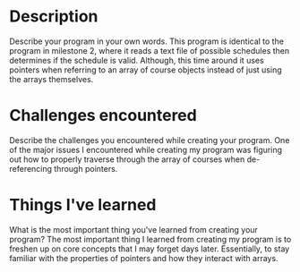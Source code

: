 # Description
Describe your program in your own words.
This program is identical to the program in milestone 2, where it reads a text
file of possible schedules then determines if the schedule is valid. Although,
this time around it uses pointers when referring to an array of course objects
instead of just using the arrays themselves.
# Challenges encountered
Describe the challenges you encountered while creating your program.
One of the major issues I encountered while creating my program was figuring out
how to properly traverse through the array of courses when de-referencing through
pointers.
# Things I've learned
What is the most important thing you've learned from creating your program?
The most important thing I learned from creating my program is to freshen up on
core concepts that I may forget days later. Essentially, to stay familiar with
the properties of pointers and how they interact with arrays.
